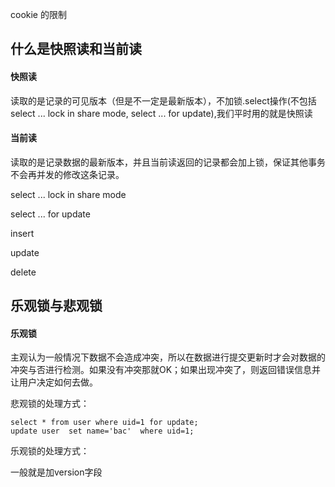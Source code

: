 cookie 的限制



## 什么是快照读和当前读

#### 快照读

读取的是记录的可见版本（但是不一定是最新版本），不加锁.select操作(不包括 select ... lock in share mode, select ... for update),我们平时用的就是快照读

#### 当前读

读取的是记录数据的最新版本，并且当前读返回的记录都会加上锁，保证其他事务不会再并发的修改这条记录。

select ... lock in share mode

select ... for update

insert

update

delete

## 乐观锁与悲观锁

#### 乐观锁

主观认为一般情况下数据不会造成冲突，所以在数据进行提交更新时才会对数据的冲突与否进行检测。如果没有冲突那就OK；如果出现冲突了，则返回错误信息并让用户决定如何去做。



















悲观锁的处理方式：

```
select * from user where uid=1 for update;
update user  set name='bac'  where uid=1;
```

乐观锁的处理方式：

一般就是加version字段